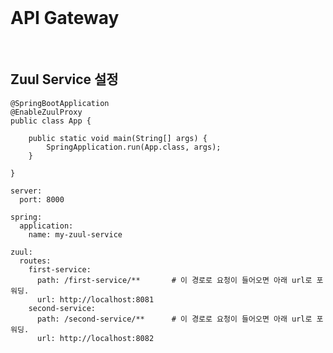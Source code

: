<br/>

# API Gateway
<br/>

## Zuul Service 설정 

~~~
@SpringBootApplication
@EnableZuulProxy
public class App {

    public static void main(String[] args) {
        SpringApplication.run(App.class, args);
    }

}
~~~

~~~
server:
  port: 8000

spring:
  application:
    name: my-zuul-service

zuul:
  routes:
    first-service:
      path: /first-service/**       # 이 경로로 요청이 들어오면 아래 url로 포워딩. 
      url: http://localhost:8081
    second-service:
      path: /second-service/**      # 이 경로로 요청이 들어오면 아래 url로 포워딩. 
      url: http://localhost:8082
~~~

<br/><br/><br/><br/>
